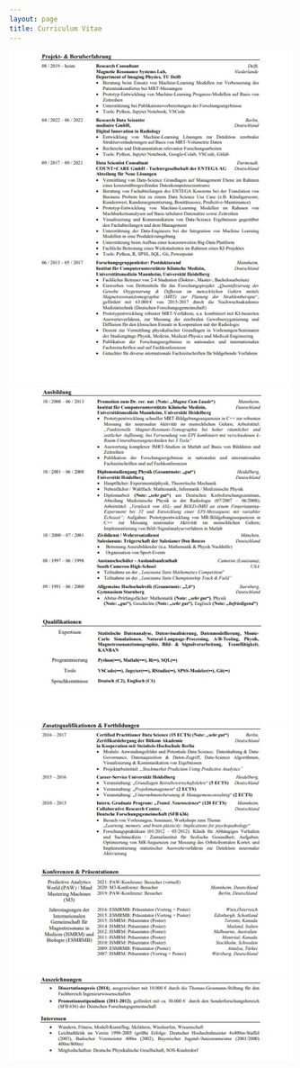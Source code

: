 ```yaml
---
layout: page
title: Curriculum Vitae
---
```

![screenshot](cv/cv_german_public-1.jpg)
![screenshot](cv/cv_german_public-2.jpg)
![screenshot](cv/cv_german_public-3.jpg)
![screenshot](cv/cv_german_public-4.jpg)
